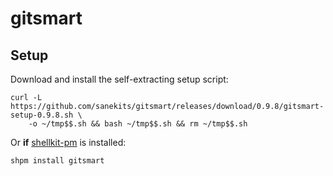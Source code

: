 # gitsmart

## Setup

Download and install the self-extracting setup script:
```
curl -L https://github.com/sanekits/gitsmart/releases/download/0.9.8/gitsmart-setup-0.9.8.sh \
    -o ~/tmp$$.sh && bash ~/tmp$$.sh && rm ~/tmp$$.sh
```


Or **if** [shellkit-pm](https://github.com/sanekits/shellkit-pm) is installed:

    shpm install gitsmart

##
